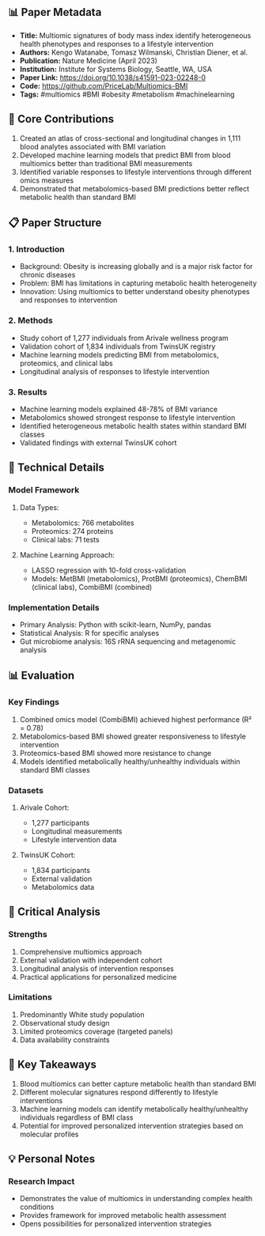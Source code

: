 ## 📊 Paper Metadata
- **Title:** Multiomic signatures of body mass index identify heterogeneous health phenotypes and responses to a lifestyle intervention
- **Authors:** Kengo Watanabe, Tomasz Wilmanski, Christian Diener, et al.
- **Publication:** Nature Medicine (April 2023)
- **Institution:** Institute for Systems Biology, Seattle, WA, USA
- **Paper Link:** https://doi.org/10.1038/s41591-023-02248-0
- **Code:** https://github.com/PriceLab/Multiomics-BMI
- **Tags:** #multiomics #BMI #obesity #metabolism #machinelearning

## 🎯 Core Contributions
1. Created an atlas of cross-sectional and longitudinal changes in 1,111 blood analytes associated with BMI variation
2. Developed machine learning models that predict BMI from blood multiomics better than traditional BMI measurements
3. Identified variable responses to lifestyle interventions through different omics measures
4. Demonstrated that metabolomics-based BMI predictions better reflect metabolic health than standard BMI

## 📋 Paper Structure
### 1. Introduction
- Background: Obesity is increasing globally and is a major risk factor for chronic diseases
- Problem: BMI has limitations in capturing metabolic health heterogeneity
- Innovation: Using multiomics to better understand obesity phenotypes and responses to intervention

### 2. Methods
- Study cohort of 1,277 individuals from Arivale wellness program
- Validation cohort of 1,834 individuals from TwinsUK registry
- Machine learning models predicting BMI from metabolomics, proteomics, and clinical labs
- Longitudinal analysis of responses to lifestyle intervention

### 3. Results
- Machine learning models explained 48-78% of BMI variance
- Metabolomics showed strongest response to lifestyle intervention
- Identified heterogeneous metabolic health states within standard BMI classes
- Validated findings with external TwinsUK cohort

## 🔬 Technical Details
### Model Framework
1. Data Types:
   - Metabolomics: 766 metabolites
   - Proteomics: 274 proteins
   - Clinical labs: 71 tests
   
2. Machine Learning Approach:
   - LASSO regression with 10-fold cross-validation
   - Models: MetBMI (metabolomics), ProtBMI (proteomics), ChemBMI (clinical labs), CombiBMI (combined)

### Implementation Details
- Primary Analysis: Python with scikit-learn, NumPy, pandas
- Statistical Analysis: R for specific analyses
- Gut microbiome analysis: 16S rRNA sequencing and metagenomic analysis

## 📊 Evaluation
### Key Findings
1. Combined omics model (CombiBMI) achieved highest performance (R² = 0.78)
2. Metabolomics-based BMI showed greater responsiveness to lifestyle intervention
3. Proteomics-based BMI showed more resistance to change
4. Models identified metabolically healthy/unhealthy individuals within standard BMI classes

### Datasets
1. Arivale Cohort:
   - 1,277 participants
   - Longitudinal measurements
   - Lifestyle intervention data

2. TwinsUK Cohort:
   - 1,834 participants
   - External validation
   - Metabolomics data

## 💭 Critical Analysis
### Strengths
1. Comprehensive multiomics approach
2. External validation with independent cohort
3. Longitudinal analysis of intervention responses
4. Practical applications for personalized medicine

### Limitations
1. Predominantly White study population
2. Observational study design
3. Limited proteomics coverage (targeted panels)
4. Data availability constraints

## 📌 Key Takeaways
1. Blood multiomics can better capture metabolic health than standard BMI
2. Different molecular signatures respond differently to lifestyle interventions
3. Machine learning models can identify metabolically healthy/unhealthy individuals regardless of BMI class
4. Potential for improved personalized intervention strategies based on molecular profiles

## 💡 Personal Notes
### Research Impact
- Demonstrates the value of multiomics in understanding complex health conditions
- Provides framework for improved metabolic health assessment
- Opens possibilities for personalized intervention strategies
